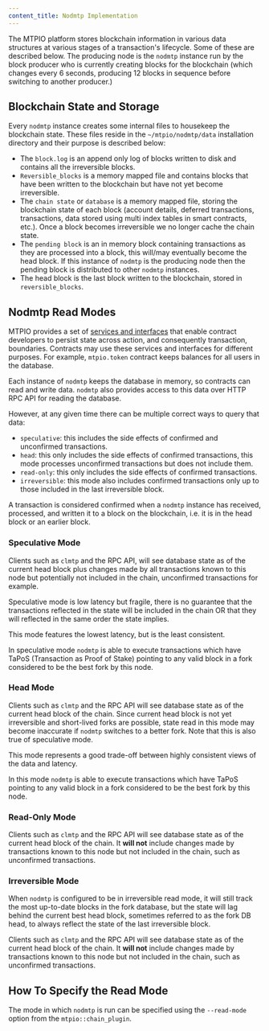 ```yaml
---
content_title: Nodmtp Implementation
---
```


The MTPIO platform stores blockchain information in various data structures at various stages of a transaction's lifecycle. Some of these are described below. The producing node is the `nodmtp` instance run by the block producer who is currently creating blocks for the blockchain (which changes every 6 seconds, producing 12 blocks in sequence before switching to another producer.)

## Blockchain State and Storage

Every `nodmtp` instance creates some internal files to housekeep the blockchain state. These files reside in the `~/mtpio/nodmtp/data` installation directory and their purpose is described below:

* The `block.log` is an append only log of blocks written to disk and contains all the irreversible blocks.
* `Reversible_blocks` is a memory mapped file and contains blocks that have been written to the blockchain but have not yet become irreversible.
* The `chain state` or `database` is a memory mapped file, storing the blockchain state of each block (account details, deferred transactions, transactions, data stored using multi index tables in smart contracts, etc.). Once a block becomes irreversible we no longer cache the chain state.
* The `pending block` is an in memory block containing transactions as they are processed into a block, this will/may eventually become the head block. If this instance of `nodmtp` is the producing node then the pending block is distributed to other `nodmtp` instances.
* The head block is the last block written to the blockchain, stored in `reversible_blocks`.

## Nodmtp Read Modes

MTPIO provides a set of [services and interfaces](https://developers.mtp.io/mtpio-cpp/docs/db-api) that enable contract developers to persist state across action, and consequently transaction, boundaries. Contracts may use these services and interfaces for different purposes. For example, `mtpio.token` contract keeps balances for all users in the database.

Each instance of `nodmtp` keeps the database in memory, so contracts can read and write data.   `nodmtp` also provides access to this data over HTTP RPC API for reading the database.

However, at any given time there can be multiple correct ways to query that data: 
- `speculative`: this includes the side effects of confirmed and unconfirmed transactions.
- `head`: this only includes the side effects of confirmed transactions, this mode processes unconfirmed transactions but does not include them.
- `read-only`: this only includes the side effects of confirmed transactions.
- `irreversible`: this mode also includes confirmed transactions only up to those included in the last irreversible block.

A transaction is considered confirmed when a `nodmtp` instance has received, processed, and written it to a block on the blockchain, i.e. it is in the head block or an earlier block.

### Speculative Mode

Clients such as `clmtp` and the RPC API, will see database state as of the current head block plus changes made by all transactions known to this node but potentially not included in the chain, unconfirmed transactions for example.

Speculative mode is low latency but fragile, there is no guarantee that the transactions reflected in the state will be included in the chain OR that they will reflected in the same order the state implies.  

This mode features the lowest latency, but is the least consistent. 

In speculative mode `nodmtp` is able to execute transactions which have TaPoS (Transaction as Proof of Stake) pointing to any valid block in a fork considered to be the best fork by this node.

### Head Mode

Clients such as `clmtp` and the RPC API will see database state as of the current head block of the chain.  Since current head block is not yet irreversible and short-lived forks are possible, state read in this mode may become inaccurate  if `nodmtp` switches to a better fork.  Note that this is also true of speculative mode.  

This mode represents a good trade-off between highly consistent views of the data and latency.

In this mode `nodmtp` is able to execute transactions which have TaPoS pointing to any valid block in a fork considered to be the best fork by this node.

### Read-Only Mode

Clients such as `clmtp` and the RPC API will see database state as of the current head block of the chain. It **will not** include changes made by transactions known to this node but not included in the chain, such as unconfirmed transactions.

### Irreversible Mode

When `nodmtp` is configured to be in irreversible read mode, it will still track the most up-to-date blocks in the fork database, but the state will lag behind the current best head block, sometimes referred to as the fork DB head, to always reflect the state of the last irreversible block. 

Clients such as `clmtp` and the RPC API will see database state as of the current head block of the chain. It **will not** include changes made by transactions known to this node but not included in the chain, such as unconfirmed transactions.

## How To Specify the Read Mode

The mode in which `nodmtp` is run can be specified using the `--read-mode` option from the `mtpio::chain_plugin`.
